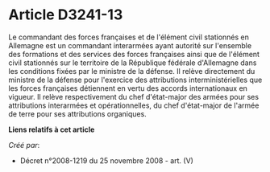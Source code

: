 # Article D3241-13

Le commandant des forces françaises et de l'élément civil stationnés en Allemagne est un commandant interarmées ayant
autorité sur l'ensemble des formations et des services des forces françaises ainsi que de l'élément civil stationnés sur le
territoire de la République fédérale d'Allemagne dans les conditions fixées par le ministre de la défense. Il relève
directement du ministre de la défense pour l'exercice des attributions interministérielles que les forces françaises
détiennent en vertu des accords internationaux en vigueur. Il relève respectivement du chef d'état-major des armées pour ses
attributions interarmées et opérationnelles, du chef d'état-major de l'armée de terre pour ses attributions organiques.

**Liens relatifs à cet article**

_Créé par_:

  - Décret n°2008-1219 du 25 novembre 2008 - art. (V)
